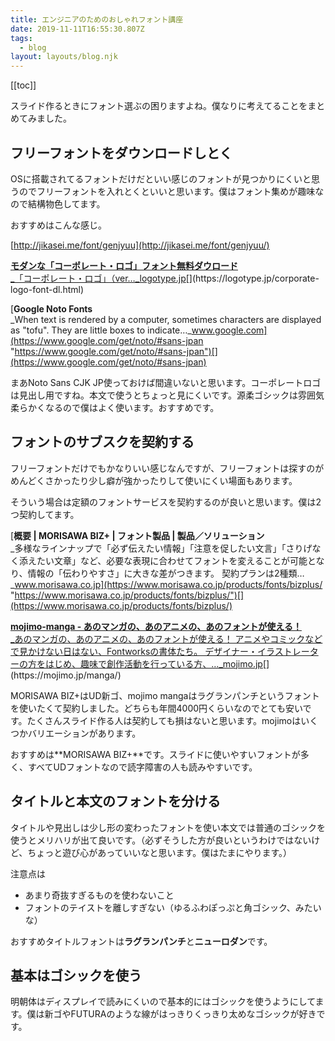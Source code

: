 ```yaml
---
title: エンジニアのためのおしゃれフォント講座
date: 2019-11-11T16:55:30.807Z
tags:
  - blog
layout: layouts/blog.njk
---
```


[[toc]]

スライド作るときにフォント選ぶの困りますよね。僕なりに考えてることをまとめてみました。

## フリーフォントをダウンロードしとく

OSに搭載されてるフォントだけだといい感じのフォントが見つかりにくいと思うのでフリーフォントを入れとくといいと思います。僕はフォント集めが趣味なので結構物色してます。

おすすめはこんな感じ。

[http://jikasei.me/font/genjyuu](http://jikasei.me/font/genjyuu/)

[**モダンな「コーポレート・ロゴ」フォント無料ダウロード**  
_「コーポレート・ロゴ」（ver…_logotype.jp](https://logotype.jp/corporate-logo-font-dl.html "https://logotype.jp/corporate-logo-font-dl.html")[](https://logotype.jp/corporate-logo-font-dl.html)

[**Google Noto Fonts**  
_When text is rendered by a computer, sometimes characters are displayed as "tofu". They are little boxes to indicate…_www.google.com](https://www.google.com/get/noto/#sans-jpan "https://www.google.com/get/noto/#sans-jpan")[](https://www.google.com/get/noto/#sans-jpan)

まあNoto Sans CJK JP使っておけば間違いないと思います。コーポレートロゴは見出し用ですね。本文で使うとちょっと見にくいです。源柔ゴシックは雰囲気柔らかくなるので僕はよく使います。おすすめです。

## フォントのサブスクを契約する

フリーフォントだけでもかなりいい感じなんですが、フリーフォントは探すのがめんどくさかったり少し癖が強かったりして使いにくい場面もあります。

そういう場合は定額のフォントサービスを契約するのが良いと思います。僕は2つ契約してます。

[**概要 | MORISAWA BIZ+ | フォント製品 | 製品／ソリューション**  
_多様なラインナップで「必ず伝えたい情報」「注意を促したい文言」「さりげなく添えたい文章」など、必要な表現に合わせてフォントを変えることが可能となり、情報の「伝わりやすさ」に大きな差がつきます。 契約プランは2種類…_www.morisawa.co.jp](https://www.morisawa.co.jp/products/fonts/bizplus/ "https://www.morisawa.co.jp/products/fonts/bizplus/")[](https://www.morisawa.co.jp/products/fonts/bizplus/)

[**mojimo-manga - あのマンガの、あのアニメの、あのフォントが使える！**  
_あのマンガの、あのアニメの、あのフォントが使える！ アニメやコミックなどで見かけない日はない、Fontworksの書体たち。 デザイナー・イラストレーターの方をはじめ、趣味で創作活動を行っている方、…_mojimo.jp](https://mojimo.jp/manga/ "https://mojimo.jp/manga/")[](https://mojimo.jp/manga/)

MORISAWA BIZ+はUD新ゴ、mojimo mangaはラグランパンチというフォントを使いたくて契約しました。どちらも年間4000円くらいなのでとても安いです。たくさんスライド作る人は契約しても損はないと思います。mojimoはいくつかバリエーションがあります。

おすすめは**MORISAWA BIZ+**です。スライドに使いやすいフォントが多く、すべてUDフォントなので読字障害の人も読みやすいです。

## タイトルと本文のフォントを分ける

タイトルや見出しは少し形の変わったフォントを使い本文では普通のゴシックを使うとメリハリが出て良いです。（必ずそうした方が良いというわけではないけど、ちょっと遊び心があっていいなと思います。僕はたまにやります。）

注意点は

-   あまり奇抜すぎるものを使わないこと
-   フォントのテイストを離しすぎない（ゆるふわぽっぷと角ゴシック、みたいな）

おすすめタイトルフォントは**ラグランパンチ**と**ニューロダン**です。

## 基本はゴシックを使う

明朝体はディスプレイで読みにくいので基本的にはゴシックを使うようにしてます。僕は新ゴやFUTURAのような線がはっきりくっきり太めなゴシックが好きです。